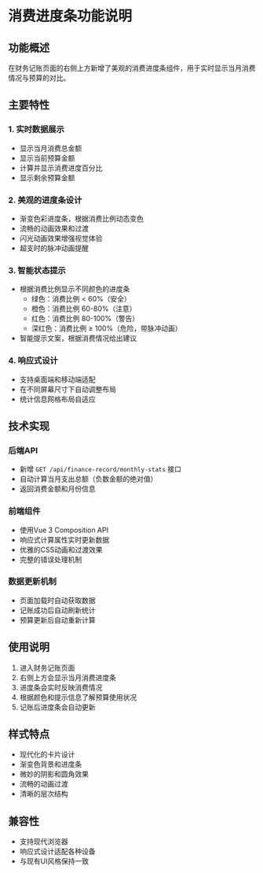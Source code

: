 # 消费进度条功能说明

## 功能概述

在财务记账页面的右侧上方新增了美观的消费进度条组件，用于实时显示当月消费情况与预算的对比。

## 主要特性

### 1. 实时数据展示
- 显示当月消费总金额
- 显示当前预算金额
- 计算并显示消费进度百分比
- 显示剩余预算金额

### 2. 美观的进度条设计
- 渐变色彩进度条，根据消费比例动态变色
- 流畅的动画效果和过渡
- 闪光动画效果增强视觉体验
- 超支时的脉冲动画提醒

### 3. 智能状态提示
- 根据消费比例显示不同颜色的进度条
  - 绿色：消费比例 < 60%（安全）
  - 橙色：消费比例 60-80%（注意）
  - 红色：消费比例 80-100%（警告）
  - 深红色：消费比例 ≥ 100%（危险，带脉冲动画）
- 智能提示文案，根据消费情况给出建议

### 4. 响应式设计
- 支持桌面端和移动端适配
- 在不同屏幕尺寸下自动调整布局
- 统计信息网格布局自适应

## 技术实现

### 后端API
- 新增 `GET /api/finance-record/monthly-stats` 接口
- 自动计算当月支出总额（负数金额的绝对值）
- 返回消费金额和月份信息

### 前端组件
- 使用Vue 3 Composition API
- 响应式计算属性实时更新数据
- 优雅的CSS动画和过渡效果
- 完整的错误处理机制

### 数据更新机制
- 页面加载时自动获取数据
- 记账成功后自动刷新统计
- 预算更新后自动重新计算

## 使用说明

1. 进入财务记账页面
2. 右侧上方会显示当月消费进度条
3. 进度条会实时反映消费情况
4. 根据颜色和提示信息了解预算使用状况
5. 记账后进度条会自动更新

## 样式特点

- 现代化的卡片设计
- 渐变色背景和进度条
- 微妙的阴影和圆角效果
- 流畅的动画过渡
- 清晰的层次结构

## 兼容性

- 支持现代浏览器
- 响应式设计适配各种设备
- 与现有UI风格保持一致
